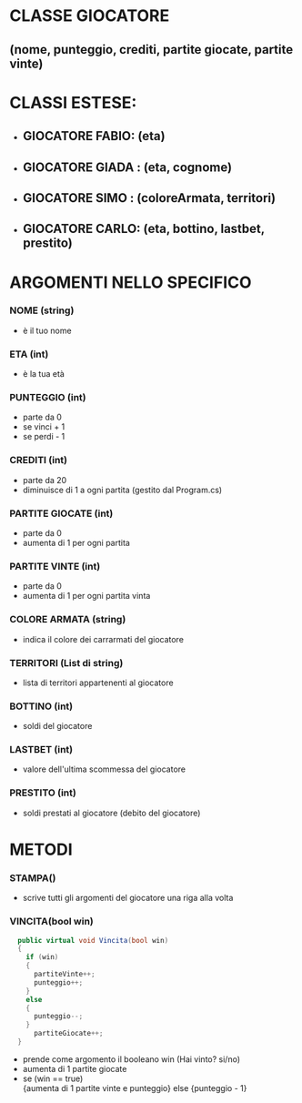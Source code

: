 # CLASSE GIOCATORE 
## (nome, punteggio, crediti, partite giocate, partite vinte)

# CLASSI ESTESE: 

- ## GIOCATORE FABIO: (eta)

- ## GIOCATORE GIADA : (eta, cognome)

- ## GIOCATORE SIMO : (coloreArmata, territori)

- ## GIOCATORE CARLO: (eta, bottino, lastbet, prestito)


# ARGOMENTI NELLO SPECIFICO

### NOME (string)

- è il tuo nome

### ETA (int)

- è la tua età

### PUNTEGGIO (int)

- parte da 0
- se vinci + 1 
- se perdi - 1

### CREDITI (int)

- parte da 20
- diminuisce di 1 a ogni partita (gestito dal Program.cs) 

### PARTITE GIOCATE (int)

- parte da 0
- aumenta di 1 per ogni partita

### PARTITE VINTE (int)

- parte da 0
- aumenta di 1 per ogni partita vinta

### COLORE ARMATA (string)

- indica il colore dei carrarmati del giocatore

### TERRITORI (List di string)

- lista di territori appartenenti al giocatore

### BOTTINO (int)

- soldi del giocatore

### LASTBET (int)

- valore dell'ultima scommessa del giocatore

### PRESTITO (int)

- soldi prestati al giocatore (debito del giocatore)


# METODI 

### STAMPA()

- scrive tutti gli argomenti del giocatore una riga alla volta

### VINCITA(bool win)
```c#
  public virtual void Vincita(bool win)
  {
    if (win)
    {
      partiteVinte++;
      punteggio++;
    }
    else
    {
      punteggio--;
    }
      partiteGiocate++;
  }
  ```

- prende come argomento il booleano win (Hai vinto? si/no)
- aumenta di 1 partite giocate 
- se (win == true) <br/>
  {aumenta di 1 partite vinte e punteggio}
  else 
  {punteggio - 1}


